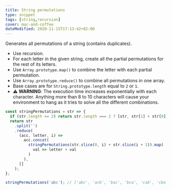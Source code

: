 ```yaml
---
title: String permutations
type: snippet
tags: [string,recursion]
cover: mac-and-coffee
dateModified: 2020-11-15T17:13:42+02:00
---
```


Generates all permutations of a string (contains duplicates).

- Use recursion.
- For each letter in the given string, create all the partial permutations for the rest of its letters.
- Use `Array.prototype.map()` to combine the letter with each partial permutation.
- Use `Array.prototype.reduce()` to combine all permutations in one array.
- Base cases are for `String.prototype.length` equal to `2` or `1`.
- ⚠️ **WARNING**: The execution time increases exponentially with each character. Anything more than 8 to 10 characters will cause your environment to hang as it tries to solve all the different combinations.

```js
const stringPermutations = str => {
  if (str.length <= 2) return str.length === 2 ? [str, str[1] + str[0]] : [str];
  return str
    .split('')
    .reduce(
      (acc, letter, i) =>
        acc.concat(
          stringPermutations(str.slice(0, i) + str.slice(i + 1)).map(
            val => letter + val
          )
        ),
      []
    );
};
```

```js
stringPermutations('abc'); // ['abc', 'acb', 'bac', 'bca', 'cab', 'cba']
```
